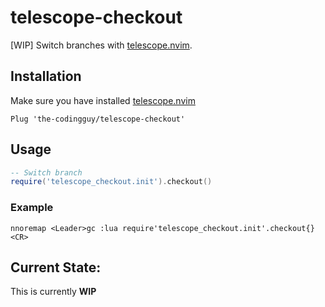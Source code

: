 # telescope-checkout

[WIP] Switch[](Switch) branches with [telescope.nvim](https://github.com/nvim-lua/telescope.nvim).

## Installation
Make sure you have installed [telescope.nvim](https://github.com/nvim-lua/telescope.nvim)

```vim
Plug 'the-codingguy/telescope-checkout'
```

## Usage

```lua
-- Switch branch
require('telescope_checkout.init').checkout()
```

### Example

```vimscript
nnoremap <Leader>gc :lua require'telescope_checkout.init'.checkout{}<CR>
```

## Current State:
This is currently **WIP**
